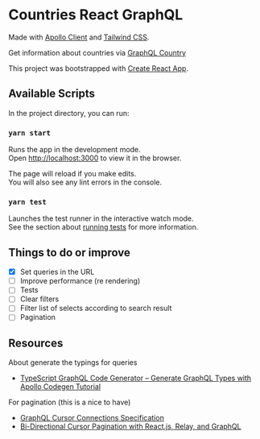 # Countries React GraphQL

Made with [Apollo Client](https://www.apollographql.com/docs/react/) and [Tailwind CSS](https://tailwindcss.com/).

Get information about countries via [GraphQL Country](https://graphql.country)

This project was bootstrapped with [Create React App](https://github.com/facebook/create-react-app).

## Available Scripts

In the project directory, you can run:

### `yarn start`

Runs the app in the development mode.\
Open [http://localhost:3000](http://localhost:3000) to view it in the browser.

The page will reload if you make edits.\
You will also see any lint errors in the console.

### `yarn test`

Launches the test runner in the interactive watch mode.\
See the section about [running tests](https://facebook.github.io/create-react-app/docs/running-tests) for more information.

## Things to do or improve

- [x] Set queries in the URL
- [ ] Improve performance (re rendering)
- [ ] Tests
- [ ] Clear filters
- [ ] Filter list of selects according to search result
- [ ] Pagination

## Resources

About generate the typings for queries

- [TypeScript GraphQL Code Generator – Generate GraphQL Types with Apollo Codegen Tutorial](https://www.apollographql.com/blog/typescript-graphql-code-generator-generate-graphql-types-with-apollo-codegen-tutorial/)

For pagination (this is a nice to have)

- [GraphQL Cursor Connections Specification](https://relay.dev/graphql/connections.htm)
- [Bi-Directional Cursor Pagination with React.js, Relay, and GraphQL](https://www.christopherbonhage.com/software/2017/05/26/bidirectional-pagination-with-relay.html)
